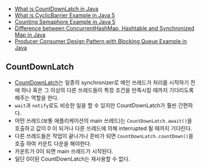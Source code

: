 * [What is CountDownLatch in Java](http://javarevisited.blogspot.kr/2012/07/countdownlatch-example-in-java.html)
* [What is CyclicBarrier Example in Java 5](http://javarevisited.blogspot.kr/2012/07/cyclicbarrier-example-java-5-concurrency-tutorial.html)
* [Counting Semaphore Example in Java 5](http://javarevisited.blogspot.kr/2012/05/counting-semaphore-example-in-java-5.html)
* [Difference between ConcurrentHashMap, Hashtable and Synchronized Map in Java](http://javarevisited.blogspot.kr/2011/04/difference-between-concurrenthashmap.html)
* [Producer Consumer Design Pattern with Blocking Queue Example in Java](http://javarevisited.blogspot.kr/2012/02/producer-consumer-design-pattern-with.html)

## CountDownLatch
* [CountDownLatch](https://docs.oracle.com/javase/7/docs/api/java/util/concurrent/CountDownLatch.html)는 일종의 synchronizer로
  메인 쓰레드가 처리를 시작하기 전에 하나 혹은 그 이상의 다른 쓰레드들이 특정 조건을 만족시킬 때까지 기다리도록 해주는 역할을 한다.
* `wait`과 `notify`로도 비슷한 일을 할 수 있지만 CountDownLatch가 훨씬 간편하다.
* 어떤 쓰레드(보통 애플리케이션의 main 쓰레드)는 `CountDownLatch.await()`을 호출하고 값이 0 이 되거나 다른 쓰레드에 의해 interrupted 될 때까지 기다린다.
* 다른 쓰레드들은 작업이 끝나거나 준비가 되면 `CountDownLatch.countDown()`을 호출 하여 카운트 다운을 해야한다.
* 카운트가 0이 되면 main 쓰레드가 시작된다.
* 일단 0이된 CountDownLatch는 재사용할 수 없다.
